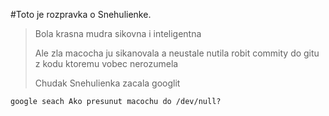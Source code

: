 #Toto je rozpravka o Snehulienke.

> Bola krasna mudra
> sikovna i inteligentna
> 
> Ale zla macocha ju sikanovala
> a neustale nutila robit commity do gitu
> z kodu ktoremu vobec nerozumela
> 
> Chudak Snehulienka zacala googlit 
>
~~~
google seach Ako presunut macochu do /dev/null?
~~~
